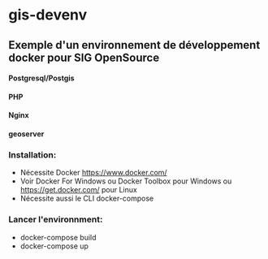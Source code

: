 # gis-devenv

## Exemple d'un environnement de développement docker pour SIG OpenSource

#### Postgresql/Postgis
#### PHP
#### Nginx
#### geoserver

### Installation:
- Nécessite Docker https://www.docker.com/ 
- Voir Docker For Windows ou Docker Toolbox pour Windows ou https://get.docker.com/ pour Linux
- Nécessite aussi le CLI docker-compose

### Lancer l'environnment:
- docker-compose build
- docker-compose up
